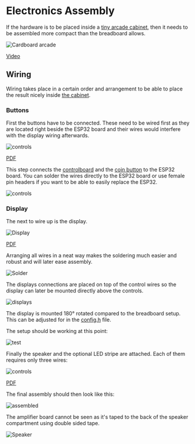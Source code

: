 # Electronics Assembly

If the hardware is to be placed inside a [tiny arcade cabinet](../cabinet), then it needs to be assembled more
compact than the breadboard allows.

![Cardboard arcade](galagino_cardboard_arcade.jpg)

[Video](https://youtube.com/shorts/vverV4NphlQ)

## Wiring 

Wiring takes place in a certain order and arrangement to be able to place the result nicely inside [the cabinet](../cabinet).

### Buttons

First the buttons have to be connected. These need to be wired
first as they are located right beside the ESP32 board and their wires
would interfere with the display wiring afterwards.

![controls](wire_control.png)

[PDF](wire_control.pdf)

This step connects the [controlboard](../controlboard/) and the
[coin button](../coinbutton) to the ESP32 board. You can solder the wires
directly to the ESP32 board or use female pin headers if you want to
be able to easily replace the ESP32.

![controls](wire_control.jpg)

### Display

The next to wire up is the display.

![Display](wire_display.png)

[PDF](wire_display.pdf)

Arranging all wires in a neat way makes the soldering much easier
and robust and will later ease assembly.

![Solder](display_solder.jpg)

The displays connections are placed on top of the control wires so the
display can later be mounted directly above the controls.

![displays](wire_display.jpg)

The display is mounted 180° rotated compared to the breadboard setup.
This can be adjusted for in the [config.h](../../galagino/config.h) file.

The setup should be working at this point:

![test](display_test.jpg)

Finally the speaker and the optional LED stripe are attached. Each of
them requires only three wires:

![controls](wire_audio_led.png)

[PDF](wire_audio_led.pdf)

The final assembly should then look like this:

![assembled](assembled.jpg)

The amplifier board cannot be seen as it's taped to the back of the speaker
compartment using double sided tape.

![Speaker](speaker_amp.jpg)
